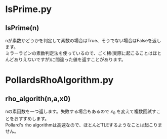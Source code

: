 # IsPrime.py
## IsPrime(n)  
nが素数かどうかを判定して素数の場合はTrue、そうでない場合はFalseを返します。  
ミラーラビンの素数判定法を使っているので、ごく稀(実際に起こることはほとんどありえないですが)に間違った値を返すことがあります。

# PollardsRhoAlgorithm.py
## rho_algorith(n,a,x0)
nの素因数を一つ返します。失敗する場合もあるので $x_0$ を変えて複数回試すことをおすすめします。  
Pollard's rho algorithmは高速なので、ほとんどTLEするようなことは起こりません。
